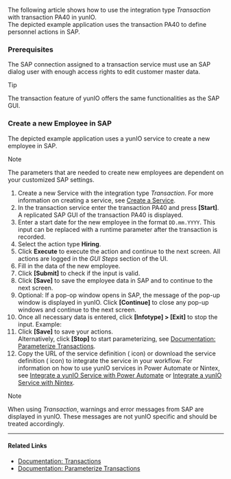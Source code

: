 The following article shows how to use the integration type *Transaction* with transaction PA40 in yunIO.\
The depicted example application uses the transaction PA40 to define personnel actions in SAP.

### Prerequisites

The SAP connection assigned to a transaction service must use an SAP dialog user with enough access rights to edit customer master data.

Tip

The transaction feature of yunIO offers the same functionalities as the SAP GUI.

### Create a new Employee in SAP

The depicted example application uses a yunIO service to create a new employee in SAP.

Note

The parameters that are needed to create new employees are dependent on your customized SAP settings.

1. Create a new Service with the integration type *Transaction*. For more information on creating a service, see [Create a Service](../../getting-started/#create-a-service).
1. In the transaction service enter the transaction PA40 and press **[Start]**. A replicated SAP GUI of the transaction PA40 is displayed.
1. Enter a start date for the new employee in the format `DD.mm.YYYY`. This input can be replaced with a runtime parameter after the transaction is recorded.
1. Select the action type **Hiring**.
1. Click **Execute** to execute the action and continue to the next screen. All actions are logged in the *GUI Steps* section of the UI.
1. Fill in the data of the new employee.
1. Click **[Submit]** to check if the input is valid.
1. Click **[Save]** to save the employee data in SAP and to continue to the next screen.
1. Optional: If a pop-op window opens in SAP, the message of the pop-up window is displayed in yunIO. Click **[Continue]** to close any pop-up windows and continue to the next screen.
1. Once all necessary data is entered, click **[Infotype] > [Exit]** to stop the input. Example:
1. Click **[Save]** to save your actions.\
   Alternatively, click **[Stop]** to start parameterizing, see [Documentation: Parameterize Transactions](../../documentation/transactions/#parameterize-transactions).
1. Copy the URL of the service definition ( icon) or download the service definition ( icon) to integrate the service in your workflow. For information on how to use yunIO services in Power Automate or Nintex, see [Integrate a yunIO Service with Power Automate](../integrate-a-yunio-service-with-power-automate/) or [Integrate a yunIO Service with Nintex](../integrate-a-yunio-service-with-nintex/).

Note

When using *Transaction*, warnings and error messages from SAP are displayed in yunIO. These messages are not yunIO specific and should be treated accordingly.

______________________________________________________________________

#### Related Links

- [Documentation: Transactions](../../documentation/transactions/)
- [Documentation: Parameterize Transactions](../../documentation/transactions/#parameterize-transactions)
